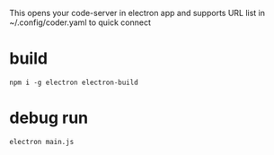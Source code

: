 This opens your code-server in electron app and supports URL list in ~/.config/coder.yaml to quick connect

# build
```
npm i -g electron electron-build
```

# debug run
```
electron main.js
```

